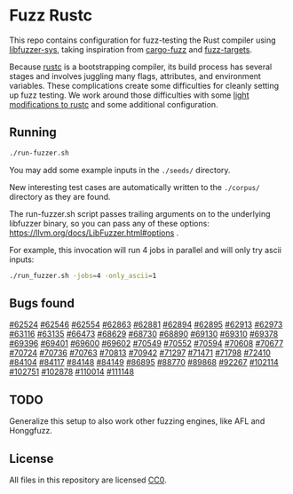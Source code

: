 # Fuzz Rustc

This repo contains configuration for fuzz-testing the Rust compiler using [libfuzzer-sys](https://github.com/rust-fuzz/libfuzzer),
taking inspiration from [cargo-fuzz](https://github.com/rust-fuzz/cargo-fuzz) and [fuzz-targets](https://github.com/rust-fuzz/targets).

Because [rustc](https://github.com/rust-lang/rust) is a bootstrapping compiler, its build process has several stages
and involves juggling many flags, attributes, and environment variables. These complications create some difficulties for
cleanly setting up fuzz testing. We work around those difficulties with some
[light modifications to rustc](https://github.com/dwrensha/rust/tree/fuzz) and some additional configuration.


## Running


```sh
./run-fuzzer.sh
```

You may add some example inputs in the `./seeds/` directory.

New interesting test cases are automatically written to the `./corpus/` directory as they are found.

The run-fuzzer.sh script passes trailing arguments on to the underlying libfuzzer binary,
so you can pass any of these options: https://llvm.org/docs/LibFuzzer.html#options .

For example, this invocation will run 4 jobs in parallel and will only try ascii inputs:

```sh
./run_fuzzer.sh -jobs=4 -only_ascii=1
```

## Bugs found

[#62524](https://github.com/rust-lang/rust/issues/62524)
[#62546](https://github.com/rust-lang/rust/issues/62546)
[#62554](https://github.com/rust-lang/rust/issues/62554)
[#62863](https://github.com/rust-lang/rust/issues/62863)
[#62881](https://github.com/rust-lang/rust/issues/62881)
[#62894](https://github.com/rust-lang/rust/issues/62894)
[#62895](https://github.com/rust-lang/rust/issues/62895)
[#62913](https://github.com/rust-lang/rust/issues/62913)
[#62973](https://github.com/rust-lang/rust/issues/62973)
[#63116](https://github.com/rust-lang/rust/issues/63116)
[#63135](https://github.com/rust-lang/rust/issues/63135)
[#66473](https://github.com/rust-lang/rust/issues/66473)
[#68629](https://github.com/rust-lang/rust/issues/68629)
[#68730](https://github.com/rust-lang/rust/issues/68730)
[#68890](https://github.com/rust-lang/rust/issues/68890)
[#69130](https://github.com/rust-lang/rust/issues/69130)
[#69310](https://github.com/rust-lang/rust/issues/69310)
[#69378](https://github.com/rust-lang/rust/issues/69378)
[#69396](https://github.com/rust-lang/rust/issues/69396)
[#69401](https://github.com/rust-lang/rust/issues/69401)
[#69600](https://github.com/rust-lang/rust/issues/69600)
[#69602](https://github.com/rust-lang/rust/issues/69602)
[#70549](https://github.com/rust-lang/rust/issues/70549)
[#70552](https://github.com/rust-lang/rust/issues/70552)
[#70594](https://github.com/rust-lang/rust/issues/70594)
[#70608](https://github.com/rust-lang/rust/issues/70608)
[#70677](https://github.com/rust-lang/rust/issues/70677)
[#70724](https://github.com/rust-lang/rust/issues/70724)
[#70736](https://github.com/rust-lang/rust/issues/70736)
[#70763](https://github.com/rust-lang/rust/issues/70763)
[#70813](https://github.com/rust-lang/rust/issues/70813)
[#70942](https://github.com/rust-lang/rust/issues/70942)
[#71297](https://github.com/rust-lang/rust/issues/71297)
[#71471](https://github.com/rust-lang/rust/issues/71471)
[#71798](https://github.com/rust-lang/rust/issues/71798)
[#72410](https://github.com/rust-lang/rust/issues/72410)
[#84104](https://github.com/rust-lang/rust/issues/84104)
[#84117](https://github.com/rust-lang/rust/issues/84117)
[#84148](https://github.com/rust-lang/rust/issues/84148)
[#84149](https://github.com/rust-lang/rust/issues/84149)
[#86895](https://github.com/rust-lang/rust/issues/86895)
[#88770](https://github.com/rust-lang/rust/issues/88770)
[#89868](https://github.com/rust-lang/rust/issues/89868)
[#92267](https://github.com/rust-lang/rust/issues/92267)
[#102114](https://github.com/rust-lang/rust/issues/102114)
[#102751](https://github.com/rust-lang/rust/issues/102751)
[#102878](https://github.com/rust-lang/rust/issues/102878)
[#110014](https://github.com/rust-lang/rust/issues/110014)
[#111148](https://github.com/rust-lang/rust/issues/111148)

## TODO

Generalize this setup to also work other fuzzing engines, like AFL and Honggfuzz.

## License

All files in this repository are licensed [CC0](https://creativecommons.org/publicdomain/zero/1.0/).

